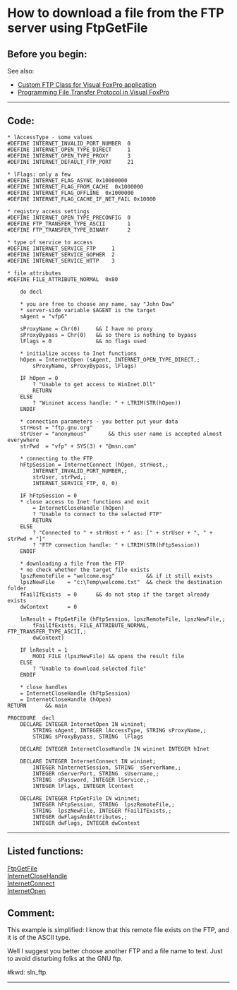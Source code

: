 
# How to download a file from the FTP server using FtpGetFile

## Before you begin:
See also:

* [Custom FTP Class for Visual FoxPro application](sample_344.md)  
* [Programming File Transfer Protocol in Visual FoxPro ](sample_000.md)  
  
***  


## Code:
```foxpro  
* lAccessType - some values
#DEFINE INTERNET_INVALID_PORT_NUMBER  0
#DEFINE INTERNET_OPEN_TYPE_DIRECT     1
#DEFINE INTERNET_OPEN_TYPE_PROXY      3
#DEFINE INTERNET_DEFAULT_FTP_PORT     21

* lFlags: only a few
#DEFINE INTERNET_FLAG_ASYNC 0x10000000
#DEFINE INTERNET_FLAG_FROM_CACHE  0x1000000
#DEFINE INTERNET_FLAG_OFFLINE  0x1000000
#DEFINE INTERNET_FLAG_CACHE_IF_NET_FAIL 0x10000

* registry access settings
#DEFINE INTERNET_OPEN_TYPE_PRECONFIG  0
#DEFINE FTP_TRANSFER_TYPE_ASCII       1
#DEFINE FTP_TRANSFER_TYPE_BINARY      2

* type of service to access
#DEFINE INTERNET_SERVICE_FTP     1
#DEFINE INTERNET_SERVICE_GOPHER  2
#DEFINE INTERNET_SERVICE_HTTP    3

* file attributes
#DEFINE FILE_ATTRIBUTE_NORMAL  0x80

	do decl

	* you are free to choose any name, say "John Dow"
	* server-side variable $AGENT is the target
	sAgent = "vfp6"

	sProxyName = Chr(0)		&& I have no proxy
	sProxyBypass = Chr(0)	&& so there is nothing to bypass
	lFlags = 0				&& no flags used

	* initialize access to Inet functions
	hOpen = InternetOpen (sAgent, INTERNET_OPEN_TYPE_DIRECT,;
		sProxyName, sProxyBypass, lFlags)

	IF hOpen = 0
		? "Unable to get access to WinInet.Dll"
		RETURN
	ELSE
		? "Wininet access handle: " + LTRIM(STR(hOpen))
	ENDIF
	
	* connection parameters - you better put your data
	strHost = "ftp.gnu.org"
	strUser = "anonymous"		&& this user name is accepted almost everywhere
	strPwd  = "vfp" + SYS(3) + "@msn.com"

	* connecting to the FTP
	hFtpSession = InternetConnect (hOpen, strHost,;
		INTERNET_INVALID_PORT_NUMBER,;
		strUser, strPwd,;
		INTERNET_SERVICE_FTP, 0, 0)

	IF hFtpSession = 0
	* close access to Inet functions and exit
		= InternetCloseHandle (hOpen)
		? "Unable to connect to the selected FTP"
		RETURN
	ELSE
		? "Connected to " + strHost + " as: [" + strUser + ", " + strPwd + "]"
		? "FTP connection handle: " + LTRIM(STR(hFtpSession))
	ENDIF
	
	* downloading a file from the FTP
	* no check whether the target file exists
	lpszRemoteFile = "welcome.msg"		    && if it still exists
	lpszNewFile    = "c:\Temp\welcome.txt"	&& check the destination folder
	fFailIfExists  = 0		&& do not stop if the target already exists
	dwContext      = 0

	lnResult = FtpGetFile (hFtpSession, lpszRemoteFile, lpszNewFile,;
		fFailIfExists, FILE_ATTRIBUTE_NORMAL, FTP_TRANSFER_TYPE_ASCII,;
		dwContext)

	IF lnResult = 1
		MODI FILE (lpszNewFile)	&& opens the result file
	ELSE
		? "Unable to download selected file"
	ENDIF

	* close handles
	= InternetCloseHandle (hFtpSession)
	= InternetCloseHandle (hOpen)
RETURN		&& main

PROCEDURE  decl
	DECLARE INTEGER InternetOpen IN wininet;
		STRING sAgent, INTEGER lAccessType, STRING sProxyName,;
		STRING sProxyBypass, STRING  lFlags
	
	DECLARE INTEGER InternetCloseHandle IN wininet INTEGER hInet

	DECLARE INTEGER InternetConnect IN wininet;
		INTEGER hInternetSession, STRING  sServerName,;
		INTEGER nServerPort, STRING  sUsername,;
		STRING  sPassword, INTEGER lService,;
		INTEGER lFlags, INTEGER lContext

	DECLARE INTEGER FtpGetFile IN wininet;
		INTEGER hFtpSession, STRING  lpszRemoteFile,;
		STRING  lpszNewFile, INTEGER fFailIfExists,;
		INTEGER dwFlagsAndAttributes,;
		INTEGER dwFlags, INTEGER dwContext  
```  
***  


## Listed functions:
[FtpGetFile](../libraries/wininet/FtpGetFile.md)  
[InternetCloseHandle](../libraries/wininet/InternetCloseHandle.md)  
[InternetConnect](../libraries/wininet/InternetConnect.md)  
[InternetOpen](../libraries/wininet/InternetOpen.md)  

## Comment:
This example is simplified: I know that this remote file exists on the FTP, and it is of the ASCII type.  
  
Well I suggest you better choose another FTP and a file name to test. Just to avoid disturbing folks at the GNU ftp.  
  
#kwd: sln_ftp.  
  
***  

